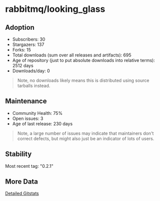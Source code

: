 # rabbitmq/looking_glass

## Adoption

- Subscribers: 30
- Stargazers: 137
- Forks: 15
- Total downloads (sum over all releases and artifacts): 695
- Age of repository (just to put absolute downloads into relative terms): 2512 days
- Downloads/day: 0

> Note, no downloads likely means this is distributed using source tarballs instead.

## Maintenance

- Community Health: 75%
- Open issues: 3
- Age of last release: 230 days

> Note, a large number of issues may indicate that maintainers don't correct defects, but might also
> just be an indicator of lots of users.

## Stability

Most recent tag: "0.2.1"

## More Data

[Detailed Gitstats](/bazel-catalog/gitstats/rabbitmq/looking_glass)


